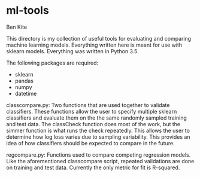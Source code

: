 # ml-tools

Ben Kite

This directory is my collection of useful tools for evaluating and
comparing machine learning models. Everything written here is meant
for use with sklearn models. Everything was written in Python 3.5. 

The following packages are required:
- sklearn
- pandas
- numpy
- datetime

classcompare.py:
Two functions that are used together to validate classifiers. These
functions allow the user to specify multiple sklearn classifiers and
evaluate them on the the same randomly sampled training and test
data. The classCheck function does most of the work, but the simmer
function is what runs the check repeatedly. This allows the user to
determine how log loss varies due to sampling variability. This
provides an idea of how classifiers should be expected to
compare in the future.

regcompare.py:
Functions used to compare competing regression models. Like the
aforementioned classcompare script, repeated validations are done on
training and test data. Currently the only metric for fit is
R-squared.

